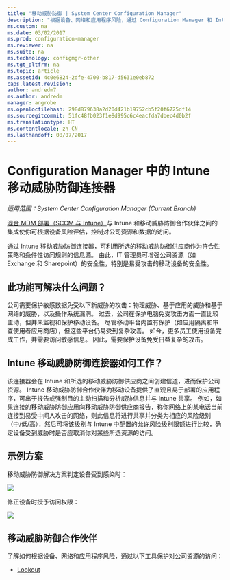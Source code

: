 ```yaml
---
title: "移动威胁防御 | System Center Configuration Manager"
description: "根据设备、网络和应用程序风险，通过 Configuration Manager 和 Intune 移动威胁防御合作伙伴保护对公司资源的访问"
ms.custom: na
ms.date: 03/02/2017
ms.prod: configuration-manager
ms.reviewer: na
ms.suite: na
ms.technology: configmgr-other
ms.tgt_pltfrm: na
ms.topic: article
ms.assetid: 4c0e6824-2dfe-4700-b817-d5631e0eb872
caps.latest.revision: 
author: andredm7
ms.author: andredm
manager: angrobe
ms.openlocfilehash: 298d879638a2d20d421b19752cb5f20f6725df14
ms.sourcegitcommit: 51fc48fb023f1e8d995c6c4eacfda7dbec4d0b2f
ms.translationtype: HT
ms.contentlocale: zh-CN
ms.lasthandoff: 08/07/2017
---
```

# <a name="intune-mobile-threat-defense-connectors-in-configuration-manager"></a>Configuration Manager 中的 Intune 移动威胁防御连接器

*适用范围：System Center Configuration Manager (Current Branch)*

[混合 MDM 部署（SCCM 与 Intune）](https://docs.microsoft.com/en-us/sccm/mdm/understand/choose-between-standalone-intune-and-hybrid-mobile-device-management)与 Intune 和移动威胁防御合作伙伴之间的集成使你可根据设备风险评估，控制对公司资源和数据的访问。

通过 Intune 移动威胁防御连接器，可利用所选的移动威胁防御供应商作为符合性策略和条件性访问规则的信息源。 由此，IT 管理员可增强公司资源（如 Exchange 和 Sharepoint）的安全性，特别是易受攻击的移动设备的安全性。

## <a name="what-problem-does-this-solve"></a>此功能可解决什么问题？

公司需要保护敏感数据免受以下新威胁的攻击：物理威胁、基于应用的威胁和基于网络的威胁，以及操作系统漏洞。
过去，公司在保护电脑免受攻击方面一直比较主动，但并未监视和保护移动设备。 尽管移动平台内置有保护（如应用隔离和审查使用者应用商店），但这些平台仍易受到复杂攻击。 如今，更多员工使用设备完成工作，并需要访问敏感信息。 因此，需要保护设备免受日益复杂的攻击。

## <a name="how-the-intune-mobile-threat-defense-connectors-work"></a>Intune 移动威胁防御连接器如何工作？

该连接器会在 Intune 和所选的移动威胁防御供应商之间创建信道，进而保护公司资源。 Intune 移动威胁防御合作伙伴为移动设备提供了直观且易于部署的应用程序，可出于报告或强制目的主动扫描和分析威胁信息并与 Intune 共享。 例如，如果连接的移动威胁防御应用向移动威胁防御供应商报告，称你网络上的某电话当前连接到易受中间人攻击的网络，则此信息将进行共享并分类为相应的风险级别（中/低/高），然后可将该级别与 Intune 中配置的允许风险级别限额进行比较，确定设备受到威胁时是否应取消你对某些所选资源的访问。

## <a name="sample-scenarios"></a>示例方案

移动威胁防御解决方案判定设备受到感染时：

![](http://i.imgur.com/Li1WUOU.png)

修正设备时授予访问权限：

![](http://i.imgur.com/VCIwpdz.png)

## <a name="mobile-threat-defense-partners"></a>移动威胁防御合作伙伴

了解如何根据设备、网络和应用程序风险，通过以下工具保护对公司资源的访问：

- [Lookout](https://docs.microsoft.com/sccm/protect/deploy-use/lookout-mobile-threat-defense-in-configuration-manager)
